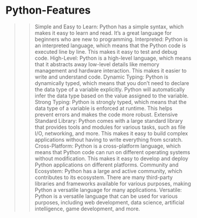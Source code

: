 # Python-Features
>> Simple and Easy to Learn: Python has a simple syntax, which makes it easy to learn and read. It’s a great language for beginners who are new to programming.
>> Interpreted: Python is an interpreted language, which means that the Python code is executed line by line. This makes it easy to test and debug code.
>> High-Level: Python is a high-level language, which means that it abstracts away low-level details like memory management and hardware interaction. This makes it easier to write and understand code.
>> Dynamic Typing: Python is dynamically typed, which means that you don’t need to declare the data type of a variable explicitly. Python will automatically infer the data type based on the value assigned to the variable.
>> Strong Typing: Python is strongly typed, which means that the data type of a variable is enforced at runtime. This helps prevent errors and makes the code more robust.
>> Extensive Standard Library: Python comes with a large standard library that provides tools and modules for various tasks, such as file I/O, networking, and more. This makes it easy to build complex applications without having to write everything from scratch.
>> Cross-Platform: Python is a cross-platform language, which means that Python code can run on different operating systems without modification. This makes it easy to develop and deploy Python applications on different platforms.
>> Community and Ecosystem: Python has a large and active community, which contributes to its ecosystem. There are many third-party libraries and frameworks available for various purposes, making Python a versatile language for many applications.
>> Versatile: Python is a versatile language that can be used for various purposes, including web development, data science, artificial intelligence, game development, and more.
